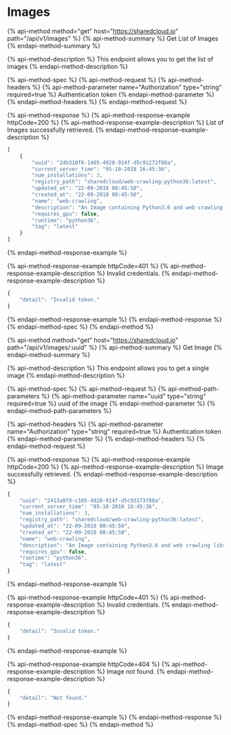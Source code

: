 # Images

{% api-method method="get" host="https://sharedcloud.io" path="/api/v1/images" %}
{% api-method-summary %}
Get List of Images
{% endapi-method-summary %}

{% api-method-description %}
This endpoint allows you to get the list of images
{% endapi-method-description %}

{% api-method-spec %}
{% api-method-request %}
{% api-method-headers %}
{% api-method-parameter name="Authorization" type="string" required=true %}
Authentication token
{% endapi-method-parameter %}
{% endapi-method-headers %}
{% endapi-method-request %}

{% api-method-response %}
{% api-method-response-example httpCode=200 %}
{% api-method-response-example-description %}
List of Images successfully retrieved.
{% endapi-method-response-example-description %}

```javascript
[
    {
        "uuid": "24b310f8-1405-4928-914f-d5c91272f88a",
        "current_server_time": "05-10-2018 16:45:36",
        "num_installations": 3,
        "registry_path": "sharedcloud/web-crawling-python36:latest",
        "updated_at": "22-09-2018 00:45:50",
        "created_at": "22-09-2018 00:45:50",
        "name": "web-crawling",
        "description": "An Image containing Python3.6 and web crawling libraries such as requests, bs4, lxml and Scrapy",
        "requires_gpu": false,
        "runtime": "python36",
        "tag": "latest"
    }
]
```
{% endapi-method-response-example %}

{% api-method-response-example httpCode=401 %}
{% api-method-response-example-description %}
Invalid credentials.
{% endapi-method-response-example-description %}

```javascript
{
    "detail": "Invalid token."
}
```
{% endapi-method-response-example %}
{% endapi-method-response %}
{% endapi-method-spec %}
{% endapi-method %}

{% api-method method="get" host="https://sharedcloud.io" path="/api/v1/images/:uuid" %}
{% api-method-summary %}
Get Image
{% endapi-method-summary %}

{% api-method-description %}
This endpoint allows you to get a single image
{% endapi-method-description %}

{% api-method-spec %}
{% api-method-request %}
{% api-method-path-parameters %}
{% api-method-parameter name="uuid" type="string" required=true %}
uuid of the image
{% endapi-method-parameter %}
{% endapi-method-path-parameters %}

{% api-method-headers %}
{% api-method-parameter name="Authorization" type="string" required=true %}
Authentication token
{% endapi-method-parameter %}
{% endapi-method-headers %}
{% endapi-method-request %}

{% api-method-response %}
{% api-method-response-example httpCode=200 %}
{% api-method-response-example-description %}
Image successfully retrieved.
{% endapi-method-response-example-description %}

```javascript
{
    "uuid": "2413a0f8-c105-4928-914f-d5c93173f88a",
    "current_server_time": "05-10-2018 16:45:36",
    "num_installations": 3,
    "registry_path": "sharedcloud/web-crawling-python36:latest",
    "updated_at": "22-09-2018 00:45:50",
    "created_at": "22-09-2018 00:45:50",
    "name": "web-crawling",
    "description": "An Image containing Python3.6 and web crawling libraries such as requests, bs4, lxml and Scrapy",
    "requires_gpu": false,
    "runtime": "python36",
    "tag": "latest"
}
```
{% endapi-method-response-example %}

{% api-method-response-example httpCode=401 %}
{% api-method-response-example-description %}
Invalid credentials.
{% endapi-method-response-example-description %}

```javascript
{
    "detail": "Invalid token."
}
```
{% endapi-method-response-example %}

{% api-method-response-example httpCode=404 %}
{% api-method-response-example-description %}
Image not found.
{% endapi-method-response-example-description %}

```javascript
{
    "detail": "Not found."
}
```
{% endapi-method-response-example %}
{% endapi-method-response %}
{% endapi-method-spec %}
{% endapi-method %}

